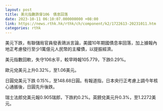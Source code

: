 ```yaml
---
layout: post
title: 美元指數跌穿106　債息回落
date: 2023-10-11 06:10:07.000000000 +08:00
link: https://news.rthk.hk/rthk/ch/component/k2/1722613-20231011.htm
categories: rthk
---
```


美元下跌，有聯儲局官員發表鴿派言論，美國10年期國債息率回落，加上據報內地正考慮發行至少1萬億元人民幣的主權債，以提振經濟。

美元指數回軟，失守106水平，較早時報105.779，下跌0.29%。

歐元兌美元上升0.32%，至1.06美元。

日圓兌美元下跌 0.15%，至148.68日圓。有報道指，日本央行正考慮上調今年核心通脹後，日圓先升後跌。

瑞士法郎兌美元報0.905瑞郎，下跌約0.2%。英鎊兌美元升0.3%，至1.2272美元。
